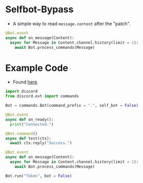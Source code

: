 # Selfbot-Bypass
- A simple way to read `message.content` after the "patch".
```py
@Bot.event
async def on_message(Content):
  async for Message in Content.channel.history(limit = 1):
    await Bot.process_commands(Message)
```

# Example Code
- Found [here](https://github.com/Niz2y/Selfbot-Bypass/blob/main/Example.py).
```py
import discord
from discord.ext import commands

Bot = commands.Bot(command_prefix = ".", self_bot = False)

@Bot.event
async def on_ready():
  print("Connected.")

@Bot.command()
async def test(ctx):
  await ctx.reply("Success.")

@Bot.event
async def on_message(Content):
  async for Message in Content.channel.history(limit = 1):
    await Bot.process_commands(Message)

Bot.run("Token", bot = False)
```
